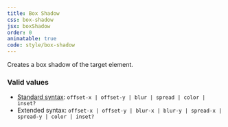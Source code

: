 ```yaml
---
title: Box Shadow
css: box-shadow
jsx: boxShadow
order: 0
animatable: true
code: style/box-shadow
---
```


Creates a box shadow of the target element.

### Valid values

- [Standard syntax](https://developer.mozilla.org/en-US/docs/Web/CSS/box-shadow): `offset-x | offset-y | blur | spread | color | inset?`
- Extended syntax: `offset-x | offset-y | blur-x | blur-y | spread-x | spread-y | color | inset?`
